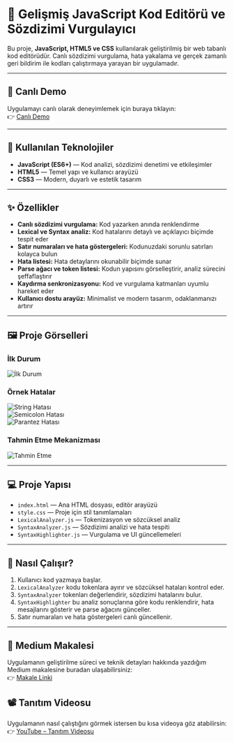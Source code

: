 # 🚀 Gelişmiş JavaScript Kod Editörü ve Sözdizimi Vurgulayıcı

Bu proje, **JavaScript, HTML5 ve CSS** kullanılarak geliştirilmiş bir web tabanlı kod editörüdür. Canlı sözdizimi vurgulama, hata yakalama ve gerçek zamanlı geri bildirim ile kodları çalıştırmaya yarayan bir uygulamadır.

---
## 🚀 Canlı Demo

Uygulamayı canlı olarak deneyimlemek için buraya tıklayın:  
👉 [Canlı Demo](https://esmabilen37.github.io/js-syntax-highlighter/)

---
## 🔧 Kullanılan Teknolojiler

- **JavaScript (ES6+)** — Kod analizi, sözdizimi denetimi ve etkileşimler  
- **HTML5** — Temel yapı ve kullanıcı arayüzü  
- **CSS3** — Modern, duyarlı ve estetik tasarım  

---

## ✨ Özellikler

- **Canlı sözdizimi vurgulama:** Kod yazarken anında renklendirme  
- **Lexical ve Syntax analiz:** Kod hatalarını detaylı ve açıklayıcı biçimde tespit eder  
- **Satır numaraları ve hata göstergeleri:** Kodunuzdaki sorunlu satırları kolayca bulun  
- **Hata listesi:** Hata detaylarını okunabilir biçimde sunar  
- **Parse ağacı ve token listesi:** Kodun yapısını görselleştirir, analiz sürecini şeffaflaştırır  
- **Kaydırma senkronizasyonu:** Kod ve vurgulama katmanları uyumlu hareket eder  
- **Kullanıcı dostu arayüz:** Minimalist ve modern tasarım, odaklanmanızı artırır  

---

## 🖼️ Proje Görselleri

### İlk Durum  
![İlk Durum](./images/plilkhal.png)  

### Örnek Hatalar  
![String Hatası](./images/plStringHatasi.png)  
![Semicolon Hatası](./images/semicolonHatasi.png)  
![Parantez Hatası](./images/parantezHatasi.png)  

### Tahmin Etme Mekanizması  
![Tahmin Etme](./images/tahminEtme.png)  

---

## 💻 Proje Yapısı

- `index.html` — Ana HTML dosyası, editör arayüzü  
- `style.css` — Proje için stil tanımlamaları  
- `LexicalAnalyzer.js` — Tokenizasyon ve sözcüksel analiz  
- `SyntaxAnalyzer.js` — Sözdizimi analizi ve hata tespiti  
- `SyntaxHighlighter.js` — Vurgulama ve UI güncellemeleri  

---

## 🎯 Nasıl Çalışır?

1. Kullanıcı kod yazmaya başlar.  
2. `LexicalAnalyzer` kodu tokenlara ayırır ve sözcüksel hataları kontrol eder.  
3. `SyntaxAnalyzer` tokenları değerlendirir, sözdizimi hatalarını bulur.  
4. `SyntaxHighlighter` bu analiz sonuçlarına göre kodu renklendirir, hata mesajlarını gösterir ve parse ağacını günceller.  
5. Satır numaraları ve hata göstergeleri canlı güncellenir.  

---
## 📝 Medium Makalesi

Uygulamanın geliştirilme süreci ve teknik detayları hakkında yazdığım Medium makalesine buradan ulaşabilirsiniz:  
👉 [Makale Linki](https://medium.com/@esmabilenn37/tarayıcıda-gerçek-zamanlı-sözdizimi-analizi-javascript-ile-geliştirilmiş-basic-kod-editörü-5cde67c96c97)

## 📽️ Tanıtım Videosu

Uygulamanın nasıl çalıştığını görmek istersen bu kısa videoya göz atabilirsin:  
👉 [YouTube – Tanıtım Videosu](https://www.youtube.com/watch?v=uIf9hvbB5gs)


